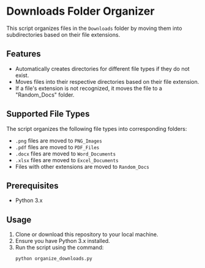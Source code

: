 # Downloads Folder Organizer

This script organizes files in the `Downloads` folder by moving them into subdirectories based on their file extensions.

## Features

- Automatically creates directories for different file types if they do not exist.
- Moves files into their respective directories based on their file extension.
- If a file's extension is not recognized, it moves the file to a "Random_Docs" folder.

## Supported File Types

The script organizes the following file types into corresponding folders:

- `.png` files are moved to `PNG_Images`
- `.pdf` files are moved to `PDF_Files`
- `.docx` files are moved to `Word_Documents`
- `.xlsx` files are moved to `Excel_Documents`
- Files with other extensions are moved to `Random_Docs`

## Prerequisites

- Python 3.x

## Usage

1. Clone or download this repository to your local machine.
2. Ensure you have Python 3.x installed.
3. Run the script using the command:
   ```sh
   python organize_downloads.py
